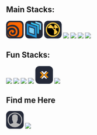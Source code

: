 ## Main Stacks:

<p align="left">
  <img src="./icons/houdini.svg" width="48" height="48"/>
  <img src="./icons/usd.svg" width="48" height="48"/>
  <img src="./icons/nuke.svg" width="48" height="48"/>
  <img src="https://skillicons.dev/icons?i=py&theme=dark" />
  <img src="https://skillicons.dev/icons?i=qt&theme=dark" />
  <img src="https://skillicons.dev/icons?i=linux&theme=dark"/>  
  <img src="https://skillicons.dev/icons?i=git&theme=dark"/>
</p>

## Fun Stacks:

<span align="left">
  <img src="https://skillicons.dev/icons?i=vite&theme=dark"/>
  <img src="https://skillicons.dev/icons?i=vscode&theme=dark"/>
  <img src="https://skillicons.dev/icons?i=vim&theme=dark"/>
  <img src="https://skillicons.dev/icons?i=docker&theme=dark"/>
  <img src="./icons/proxmox.svg" width="48" height="48"/>
  <img src="https://skillicons.dev/icons?i=obsidian&theme=dark"/>
</span>

## Find me Here

<p align="left">
  <a href="https://zxcvvvvbanan.github.io"><img src="./icons/personal.svg" width="48" height="48"></a>
  <a href="https://www.linkedin.com/in/yongjuncho94/"><img src="https://skillicons.dev/icons?i=linkedin&theme=dark"></a>
</p>
